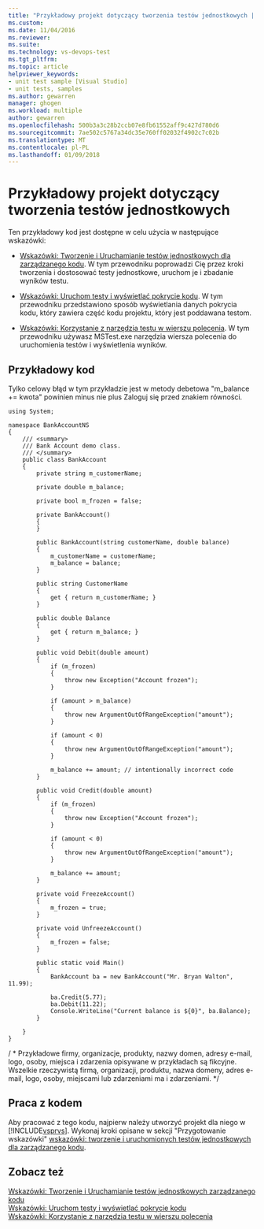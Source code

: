 ```yaml
---
title: "Przykładowy projekt dotyczący tworzenia testów jednostkowych | Dokumentacja firmy Microsoft"
ms.custom: 
ms.date: 11/04/2016
ms.reviewer: 
ms.suite: 
ms.technology: vs-devops-test
ms.tgt_pltfrm: 
ms.topic: article
helpviewer_keywords:
- unit test sample [Visual Studio]
- unit tests, samples
ms.author: gewarren
manager: ghogen
ms.workload: multiple
author: gewarren
ms.openlocfilehash: 500b3a3c28b2ccb07e8fb61552aff9c427d780d6
ms.sourcegitcommit: 7ae502c5767a34dc35e760ff02032f4902c7c02b
ms.translationtype: MT
ms.contentlocale: pl-PL
ms.lasthandoff: 01/09/2018
---
```

# <a name="sample-project-for-creating-unit-tests"></a>Przykładowy projekt dotyczący tworzenia testów jednostkowych
Ten przykładowy kod jest dostępne w celu użycia w następujące wskazówki:  
  
-   [Wskazówki: Tworzenie i Uruchamianie testów jednostkowych dla zarządzanego kodu](../test/walkthrough-creating-and-running-unit-tests-for-managed-code.md). W tym przewodniku poprowadzi Cię przez kroki tworzenia i dostosować testy jednostkowe, uruchom je i zbadanie wyników testu.  
  
-   [Wskazówki: Uruchom testy i wyświetlać pokrycie kodu](http://msdn.microsoft.com/en-us/d4aab8e2-2140-4975-b4e3-41ef3fa944c8). W tym przewodniku przedstawiono sposób wyświetlania danych pokrycia kodu, który zawiera część kodu projektu, który jest poddawana testom.  
  
-   [Wskazówki: Korzystanie z narzędzia testu w wierszu polecenia](http://msdn.microsoft.com/Library/52c11992-9e94-4067-a4b7-59f19d69d867). W tym przewodniku używasz MSTest.exe narzędzia wiersza polecenia do uruchomienia testów i wyświetlenia wyników.  
  
## <a name="sample-code"></a>Przykładowy kod  
 Tylko celowy błąd w tym przykładzie jest w metody debetowa "m_balance += kwota" powinien minus nie plus Zaloguj się przed znakiem równości.  
  
```  
using System;   
  
namespace BankAccountNS  
{  
    /// <summary>   
    /// Bank Account demo class.   
    /// </summary>   
    public class BankAccount  
    {  
        private string m_customerName;  
  
        private double m_balance;  
  
        private bool m_frozen = false;  
  
        private BankAccount()  
        {  
        }  
  
        public BankAccount(string customerName, double balance)  
        {  
            m_customerName = customerName;  
            m_balance = balance;  
        }  
  
        public string CustomerName  
        {  
            get { return m_customerName; }  
        }  
  
        public double Balance  
        {  
            get { return m_balance; }  
        }  
  
        public void Debit(double amount)  
        {  
            if (m_frozen)  
            {  
                throw new Exception("Account frozen");  
            }  
  
            if (amount > m_balance)  
            {  
                throw new ArgumentOutOfRangeException("amount");  
            }  
  
            if (amount < 0)  
            {  
                throw new ArgumentOutOfRangeException("amount");  
            }  
  
            m_balance += amount; // intentionally incorrect code  
        }  
  
        public void Credit(double amount)  
        {  
            if (m_frozen)  
            {  
                throw new Exception("Account frozen");  
            }  
  
            if (amount < 0)  
            {  
                throw new ArgumentOutOfRangeException("amount");  
            }  
  
            m_balance += amount;  
        }  
  
        private void FreezeAccount()  
        {  
            m_frozen = true;  
        }  
  
        private void UnfreezeAccount()  
        {  
            m_frozen = false;  
        }  
  
        public static void Main()  
        {  
            BankAccount ba = new BankAccount("Mr. Bryan Walton", 11.99);   
  
            ba.Credit(5.77);  
            ba.Debit(11.22);  
            Console.WriteLine("Current balance is ${0}", ba.Balance);  
        }  
  
    }  
}  
```  
  
 / * Przykładowe firmy, organizacje, produkty, nazwy domen, adresy e-mail, logo, osoby, miejsca i zdarzenia opisywane w przykładach są fikcyjne.  Wszelkie rzeczywistą firmą, organizacji, produktu, nazwa domeny, adres e-mail, logo, osoby, miejscami lub zdarzeniami ma i zdarzeniami. \*/  
  
## <a name="working-with-the-code"></a>Praca z kodem  
 Aby pracować z tego kodu, najpierw należy utworzyć projekt dla niego w [!INCLUDE[vsprvs](../code-quality/includes/vsprvs_md.md)]. Wykonaj kroki opisane w sekcji "Przygotowanie wskazówki" [wskazówki: tworzenie i uruchomionych testów jednostkowych dla zarządzanego kodu](../test/walkthrough-creating-and-running-unit-tests-for-managed-code.md).  
  
## <a name="see-also"></a>Zobacz też  
 [Wskazówki: Tworzenie i Uruchamianie testów jednostkowych zarządzanego kodu](../test/walkthrough-creating-and-running-unit-tests-for-managed-code.md)   
 [Wskazówki: Uruchom testy i wyświetlać pokrycie kodu](http://msdn.microsoft.com/en-us/d4aab8e2-2140-4975-b4e3-41ef3fa944c8)   
 [Wskazówki: Korzystanie z narzędzia testu w wierszu polecenia](http://msdn.microsoft.com/Library/52c11992-9e94-4067-a4b7-59f19d69d867)

